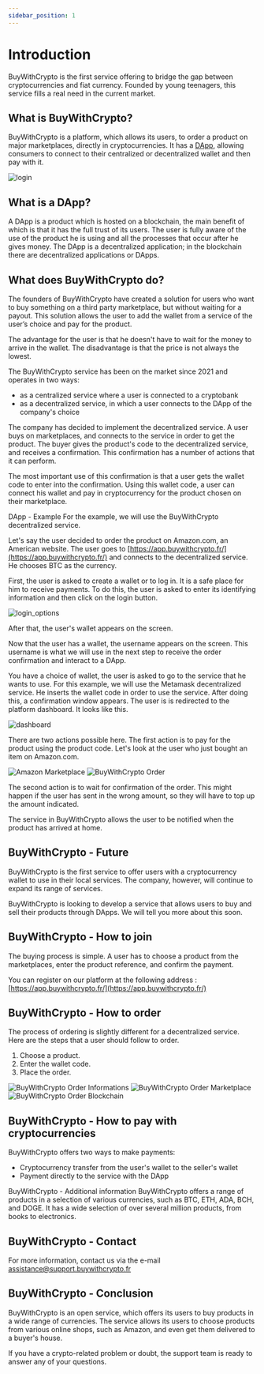 ```yaml
---
sidebar_position: 1
---
```

# Introduction

BuyWithCrypto is the first service offering to bridge the gap between cryptocurrencies and fiat currency. Founded by young teenagers, this service fills a real need in the current market.

## What is BuyWithCrypto?

BuyWithCrypto is a platform, which allows its users, to order a product on major marketplaces, directly in cryptocurrencies. It has a [DApp](https://app.buywithcrypto.fr/), allowing consumers to connect to their centralized or decentralized wallet and then pay with it.

<img src="/img/login.png" alt="login"  />

## What is a DApp?

A DApp is a product which is hosted on a blockchain, the main benefit of which is that it has the full trust of its users. The user is fully aware of the use of the product he is using and all the processes that occur after he gives money. The DApp is a decentralized application; in the blockchain there are decentralized applications or DApps.

## What does BuyWithCrypto do?

The founders of BuyWithCrypto have created a solution for users who want to buy something on a third party marketplace, but without waiting for a payout. This solution allows the user to add the wallet from a service of the user’s choice and pay for the product.

The advantage for the user is that he doesn't have to wait for the money to arrive in the wallet. The disadvantage is that the price is not always the lowest.

The BuyWithCrypto service has been on the market since 2021 and operates in two ways:

- as a centralized service where a user is connected to a cryptobank
- as a decentralized service, in which a user connects to the DApp of the company's choice

The company has decided to implement the decentralized service. A user buys on marketplaces, and connects to the service in order to get the product. The buyer gives the product's code to the decentralized service, and receives a confirmation. This confirmation has a number of actions that it can perform.

The most important use of this confirmation is that a user gets the wallet code to enter into the confirmation. Using this wallet code, a user can connect his wallet and pay in cryptocurrency for the product chosen on their marketplace.

DApp - Example
For the example, we will use the BuyWithCrypto decentralized service.

Let's say the user decided to order the product on Amazon.com, an American website. The user goes to [https://app.buywithcrypto.fr/](https://app.buywithcrypto.fr/) and connects to the decentralized service. He chooses BTC as the currency.

First, the user is asked to create a wallet or to log in. It is a safe place for him to receive payments. To do this, the user is asked to enter its identifying information and then click on the login button.

<img src="/img/login_options.png" alt="login_options"  />

After that, the user's wallet appears on the screen.

Now that the user has a wallet, the username appears on the screen. This username is what we will use in the next step to receive the order confirmation and interact to a DApp.

You have a choice of wallet, the user is asked to go to the service that he wants to use. For this example, we will use the Metamask decentralized service. He inserts the wallet code in order to use the service. After doing this, a confirmation window appears. The user is is redirected to the platform dashboard. It looks like this.

<img src="/img/dashboard.png" alt="dashboard"  />

There are two actions possible here.
The first action is to pay for the product using the product code. Let's look at the user who just bought an item on Amazon.com.

<img src="/img/amazon_1.png" alt="Amazon Marketplace"  />

<img src="/img/amazon_2.png" alt="BuyWithCrypto Order"  />

The second action is to wait for confirmation of the order. This might happen if the user has sent in the wrong amount, so they will have to top up the amount indicated.

The service in BuyWithCrypto allows the user to be notified when the product has arrived at home.

## BuyWithCrypto - Future

BuyWithCrypto is the first service to offer users with a cryptocurrency wallet to use in their local services. The company, however, will continue to expand its range of services.

BuyWithCrypto is looking to develop a service that allows users to buy and sell their products through DApps. We will tell you more about this soon.

## BuyWithCrypto - How to join

The buying process is simple. A user has to choose a product from the marketplaces, enter the product reference, and confirm the payment.

You can register on our platform at the following address : [https://app.buywithcrypto.fr/](https://app.buywithcrypto.fr/)

## BuyWithCrypto - How to order

The process of ordering is slightly different for a decentralized service. Here are the steps that a user should follow to order.

1. Choose a product.
2. Enter the wallet code.
3. Place the order.

<img src="/img/orders_1.png" alt="BuyWithCrypto Order Informations"  />

<img src="/img/orders_2.png" alt="BuyWithCrypto Order Marketplace"  />

<img src="/img/orders_3.png" alt="BuyWithCrypto Order Blockchain"  />

## BuyWithCrypto - How to pay with cryptocurrencies

BuyWithCrypto offers two ways to make payments:

- Cryptocurrency transfer from the user's wallet to the seller's wallet
- Payment directly to the service with the DApp

BuyWithCrypto - Additional information
BuyWithCrypto offers a range of products in a selection of various currencies, such as BTC, ETH, ADA, BCH, and DOGE. It has a wide selection of over several million products, from books to electronics.

## BuyWithCrypto - Contact

For more information, contact us via the e-mail [assistance@support.buywithcrypto.fr](mailto:assistance@support.buywithcrypto.fr)

## BuyWithCrypto - Conclusion

BuyWithCrypto is an open service, which offers its users to buy products in a wide range of currencies. The service allows its users to choose products from various online shops, such as Amazon, and even get them delivered to a buyer's house.


If you have a crypto-related problem or doubt, the support team is ready to answer any of your questions.

